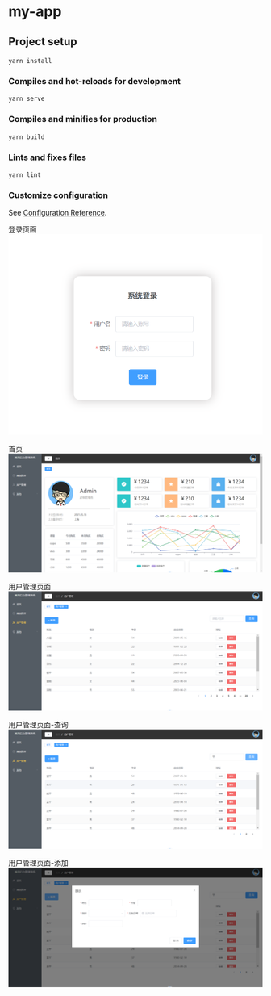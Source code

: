 # my-app

## Project setup
```
yarn install
```

### Compiles and hot-reloads for development
```
yarn serve
```

### Compiles and minifies for production
```
yarn build
```

### Lints and fixes files
```
yarn lint
```

### Customize configuration
See [Configuration Reference](https://cli.vuejs.org/config/).

登录页面
![Alt text](3cf18121b449717f93c62fcfb2a19d6.png)

首页
![Alt text](image.png)

用户管理页面
![Alt text](image-1.png)

用户管理页面-查询
![Alt text](image-2.png)

用户管理页面-添加
![Alt text](image-3.png)

